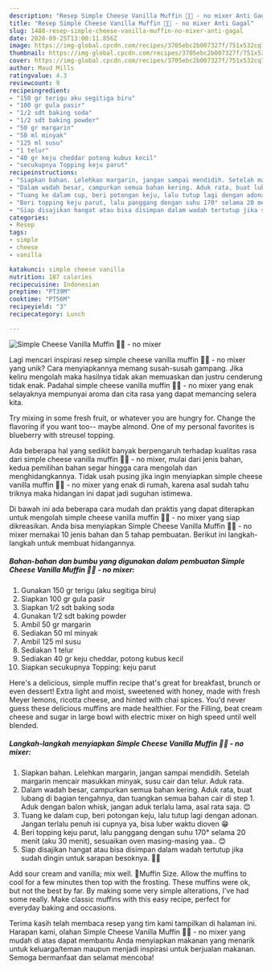```yaml
---
description: "Resep Simple Cheese Vanilla Muffin 🧁🧁 - no mixer Anti Gagal"
title: "Resep Simple Cheese Vanilla Muffin 🧁🧁 - no mixer Anti Gagal"
slug: 1488-resep-simple-cheese-vanilla-muffin-no-mixer-anti-gagal
date: 2020-09-25T13:00:11.856Z
image: https://img-global.cpcdn.com/recipes/3705ebc2b007327f/751x532cq70/simple-cheese-vanilla-muffin-🧁🧁-no-mixer-foto-resep-utama.jpg
thumbnail: https://img-global.cpcdn.com/recipes/3705ebc2b007327f/751x532cq70/simple-cheese-vanilla-muffin-🧁🧁-no-mixer-foto-resep-utama.jpg
cover: https://img-global.cpcdn.com/recipes/3705ebc2b007327f/751x532cq70/simple-cheese-vanilla-muffin-🧁🧁-no-mixer-foto-resep-utama.jpg
author: Maud Mills
ratingvalue: 4.3
reviewcount: 9
recipeingredient:
- "150 gr terigu aku segitiga biru"
- "100 gr gula pasir"
- "1/2 sdt baking soda"
- "1/2 sdt baking powder"
- "50 gr margarin"
- "50 ml minyak"
- "125 ml susu"
- "1 telur"
- "40 gr keju cheddar potong kubus kecil"
- "secukupnya Topping keju parut"
recipeinstructions:
- "Siapkan bahan. Lelehkan margarin, jangan sampai mendidih. Setelah margarin mencair masukkan minyak, susu cair dan telur. Aduk rata."
- "Dalam wadah besar, campurkan semua bahan kering. Aduk rata, buat lubang di bagian tengahnya, dan tuangkan semua bahan cair di step 1. Aduk dengan balon whisk, jangan aduk terlalu lama, asal rata saja. 😊"
- "Tuang ke dalam cup, beri potongan keju, lalu tutup lagi dengan adonan. Jangan terlalu penuh isi cupnya ya, bisa luber waktu dioven 😁"
- "Beri topping keju parut, lalu panggang dengan suhu 170° selama 20 menit (aku 30 menit), sesuaikan oven masing-masing yaa.. 😊"
- "Siap disajikan hangat atau bisa disimpan dalam wadah tertutup jika sudah dingin untuk sarapan besoknya. 🧁🧁"
categories:
- Resep
tags:
- simple
- cheese
- vanilla

katakunci: simple cheese vanilla 
nutrition: 187 calories
recipecuisine: Indonesian
preptime: "PT39M"
cooktime: "PT56M"
recipeyield: "3"
recipecategory: Lunch

---
```



![Simple Cheese Vanilla Muffin 🧁🧁 - no mixer](https://img-global.cpcdn.com/recipes/3705ebc2b007327f/751x532cq70/simple-cheese-vanilla-muffin-🧁🧁-no-mixer-foto-resep-utama.jpg)

Lagi mencari inspirasi resep simple cheese vanilla muffin 🧁🧁 - no mixer yang unik? Cara menyiapkannya memang susah-susah gampang. Jika keliru mengolah maka hasilnya tidak akan memuaskan dan justru cenderung tidak enak. Padahal simple cheese vanilla muffin 🧁🧁 - no mixer yang enak selayaknya mempunyai aroma dan cita rasa yang dapat memancing selera kita.

Try mixing in some fresh fruit, or whatever you are hungry for. Change the flavoring if you want too-- maybe almond. One of my personal favorites is blueberry with streusel topping.

Ada beberapa hal yang sedikit banyak berpengaruh terhadap kualitas rasa dari simple cheese vanilla muffin 🧁🧁 - no mixer, mulai dari jenis bahan, kedua pemilihan bahan segar hingga cara mengolah dan menghidangkannya. Tidak usah pusing jika ingin menyiapkan simple cheese vanilla muffin 🧁🧁 - no mixer yang enak di rumah, karena asal sudah tahu triknya maka hidangan ini dapat jadi suguhan istimewa.


Di bawah ini ada beberapa cara mudah dan praktis yang dapat diterapkan untuk mengolah simple cheese vanilla muffin 🧁🧁 - no mixer yang siap dikreasikan. Anda bisa menyiapkan Simple Cheese Vanilla Muffin 🧁🧁 - no mixer memakai 10 jenis bahan dan 5 tahap pembuatan. Berikut ini langkah-langkah untuk membuat hidangannya.

<!--inarticleads1-->

##### Bahan-bahan dan bumbu yang digunakan dalam pembuatan Simple Cheese Vanilla Muffin 🧁🧁 - no mixer:

1. Gunakan 150 gr terigu (aku segitiga biru)
1. Siapkan 100 gr gula pasir
1. Siapkan 1/2 sdt baking soda
1. Gunakan 1/2 sdt baking powder
1. Ambil 50 gr margarin
1. Sediakan 50 ml minyak
1. Ambil 125 ml susu
1. Sediakan 1 telur
1. Sediakan 40 gr keju cheddar, potong kubus kecil
1. Siapkan secukupnya Topping: keju parut


Here&#39;s a delicious, simple muffin recipe that&#39;s great for breakfast, brunch or even dessert! Extra light and moist, sweetened with honey, made with fresh Meyer lemons, ricotta cheese, and hinted with chai spices. You&#39;d never guess these delicious muffins are made healthier. For the Filling, beat cream cheese and sugar in large bowl with electric mixer on high speed until well blended. 

<!--inarticleads2-->

##### Langkah-langkah menyiapkan Simple Cheese Vanilla Muffin 🧁🧁 - no mixer:

1. Siapkan bahan. Lelehkan margarin, jangan sampai mendidih. Setelah margarin mencair masukkan minyak, susu cair dan telur. Aduk rata.
1. Dalam wadah besar, campurkan semua bahan kering. Aduk rata, buat lubang di bagian tengahnya, dan tuangkan semua bahan cair di step 1. Aduk dengan balon whisk, jangan aduk terlalu lama, asal rata saja. 😊
1. Tuang ke dalam cup, beri potongan keju, lalu tutup lagi dengan adonan. Jangan terlalu penuh isi cupnya ya, bisa luber waktu dioven 😁
1. Beri topping keju parut, lalu panggang dengan suhu 170° selama 20 menit (aku 30 menit), sesuaikan oven masing-masing yaa.. 😊
1. Siap disajikan hangat atau bisa disimpan dalam wadah tertutup jika sudah dingin untuk sarapan besoknya. 🧁🧁


Add sour cream and vanilla; mix well. 🧁Muffin Size. Allow the muffins to cool for a few minutes then top with the frosting. These muffins were ok, but not the best by far. By making some very simple alterations, I&#39;ve had some really. Make classic muffins with this easy recipe, perfect for everyday baking and occasions. 

Terima kasih telah membaca resep yang tim kami tampilkan di halaman ini. Harapan kami, olahan Simple Cheese Vanilla Muffin 🧁🧁 - no mixer yang mudah di atas dapat membantu Anda menyiapkan makanan yang menarik untuk keluarga/teman maupun menjadi inspirasi untuk berjualan makanan. Semoga bermanfaat dan selamat mencoba!
